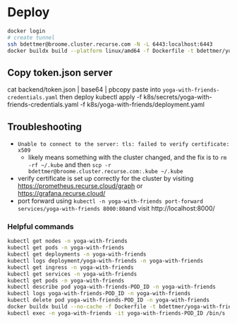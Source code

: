 # Deploy

```bash
docker login
# create tunnel
ssh bdettmer@broome.cluster.recurse.com -N -L 6443:localhost:6443 
docker buildx build --platform linux/amd64 -f Dockerfile -t bdettmer/yoga-with-friends . && docker push bdettmer/yoga-with-friends && kubectl rollout restart -n yoga-with-friends deployment/yoga-with-friends
````

## Copy token.json server
cat backend/token.json | base64 | pbcopy
paste into `yoga-with-friends-credentials.yaml` then deploy
kubectl apply -f k8s/secrets/yoga-with-friends-credentials.yaml -f k8s/yoga-with-friends/deployment.yaml

## Troubleshooting
* `Unable to connect to the server: tls: failed to verify certificate: x509` 
  * likely means something with the cluster changed, and the fix is to `rm -rf ~/.kube` and then `scp -r bdettmer@broome.cluster.recurse.com:.kube ~/.kube`
* verify certificate is set up correctly for the cluster by visiting https://prometheus.recurse.cloud/graph or https://grafana.recurse.cloud/
* port forward using `kubectl -n yoga-with-friends port-forward services/yoga-with-friends 8000:80`and visit http://localhost:8000/

### Helpful commands
```bash
kubectl get nodes -n yoga-with-friends
kubectl get pods -n yoga-with-friends
kubectl get deployments -n yoga-with-friends
kubectl logs deployment/yoga-with-friends -n yoga-with-friends
kubectl get ingress -n yoga-with-friends
kubectl get services -n yoga-with-friends
kubectl get pods -n yoga-with-friends 
kubectl describe pod yoga-with-friends-POD_ID -n yoga-with-friends
kubectl logs yoga-with-friends-POD_ID -n yoga-with-friends
kubectl delete pod yoga-with-friends-POD_ID -n yoga-with-friends
docker buildx build --no-cache -f Dockerfile -t bdettmer/yoga-with-friends .
kubectl exec -n yoga-with-friends -it yoga-with-friends-POD_ID /bin/s
```
